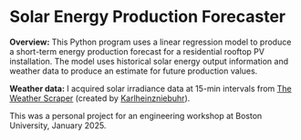 # Solar Energy Production Forecaster

**Overview:** This Python program uses a linear regression model to produce a short-term energy production forecast for a residential rooftop PV installation. The model uses historical solar energy output information and weather data to produce an estimate for future production values.

**Weather data:** I acquired solar irradiance data at 15-min intervals from [The Weather Scraper](https://github.com/Karlheinzniebuhr/the-weather-scraper) (created by [Karlheinzniebuhr](https://github.com/Karlheinzniebuhr)).

This was a personal project for an engineering workshop at Boston University, January 2025.
